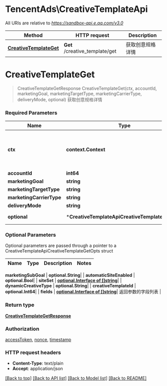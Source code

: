 # TencentAds\CreativeTemplateApi

All URIs are relative to *https://sandbox-api.e.qq.com/v3.0*

Method | HTTP request | Description
------------- | ------------- | -------------
[**CreativeTemplateGet**](CreativeTemplateApi.md#CreativeTemplateGet) | **Get** /creative_template/get | 获取创意规格详情


# **CreativeTemplateGet**
> CreativeTemplateGetResponse CreativeTemplateGet(ctx, accountId, marketingGoal, marketingTargetType, marketingCarrierType, deliveryMode, optional)
获取创意规格详情

### Required Parameters

Name | Type | Description  | Notes
------------- | ------------- | ------------- | -------------
 **ctx** | **context.Context** | context for authentication, logging, cancellation, deadlines, tracing, etc.
  **accountId** | **int64**|  | 
  **marketingGoal** | **string**|  | 
  **marketingTargetType** | **string**|  | 
  **marketingCarrierType** | **string**|  | 
  **deliveryMode** | **string**|  | 
 **optional** | ***CreativeTemplateApiCreativeTemplateGetOpts** | optional parameters | nil if no parameters

### Optional Parameters
Optional parameters are passed through a pointer to a CreativeTemplateApiCreativeTemplateGetOpts struct

Name | Type | Description  | Notes
------------- | ------------- | ------------- | -------------





 **marketingSubGoal** | **optional.String**|  | 
 **automaticSiteEnabled** | **optional.Bool**|  | 
 **siteSet** | [**optional.Interface of []string**](string.md)|  | 
 **dynamicCreativeType** | **optional.String**|  | 
 **creativeTemplateId** | **optional.Int64**|  | 
 **fields** | [**optional.Interface of []string**](string.md)| 返回参数的字段列表 | 

### Return type

[**CreativeTemplateGetResponse**](CreativeTemplateGetResponse.md)

### Authorization

[accessToken](../README.md#accessToken), [nonce](../README.md#nonce), [timestamp](../README.md#timestamp)

### HTTP request headers

 - **Content-Type**: text/plain
 - **Accept**: application/json

[[Back to top]](#) [[Back to API list]](../README.md#documentation-for-api-endpoints) [[Back to Model list]](../README.md#documentation-for-models) [[Back to README]](../README.md)


